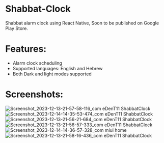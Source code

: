 # Shabbat-Clock

Shabbat alarm clock using React Native, Soon to be published on Google Play Store.

# Features:

- Alarm clock scheduling
- Supported languages: English and Hebrew
- Both Dark and light modes supported

# Screenshots:


![Screenshot_2023-12-13-21-57-58-116_com eDenT11 ShabbatClock](https://github.com/edent11/Shabbat-Clock/assets/100879888/392863d0-f706-4ad0-a72e-fc4e60ba112b)
![Screenshot_2023-12-14-14-35-53-474_com eDenT11 ShabbatClock](https://github.com/edent11/Shabbat-Clock/assets/100879888/dea9d09e-ff19-4c20-a7a9-1c1cc1e7b84e)
![Screenshot_2023-12-13-21-56-21-684_com eDenT11 ShabbatClock](https://github.com/edent11/Shabbat-Clock/assets/100879888/8b68eb0d-5c23-422d-ac50-3160e19bc04d)
![Screenshot_2023-12-13-21-56-57-333_com eDenT11 ShabbatClock](https://github.com/edent11/Shabbat-Clock/assets/100879888/09b08350-c655-404d-a87e-be61974d2f9c)
![Screenshot_2023-12-14-14-36-57-328_com miui home](https://github.com/edent11/Shabbat-Clock/assets/100879888/0e21b7f2-2064-44d6-9cb0-dbe5dbcb845b)
![Screenshot_2023-12-13-21-58-16-436_com eDenT11 ShabbatClock](https://github.com/edent11/Shabbat-Clock/assets/100879888/937460af-7aa2-444a-a4a7-66f2bab4a77c)

